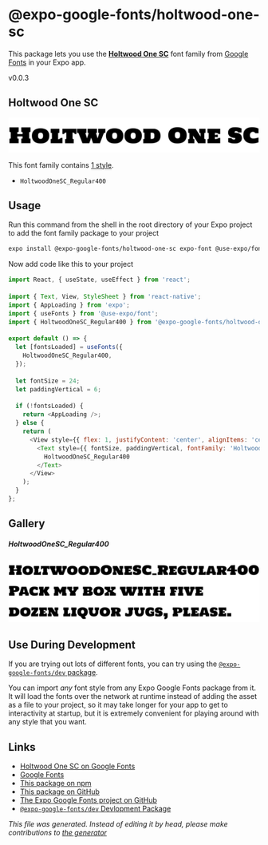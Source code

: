 # @expo-google-fonts/holtwood-one-sc

This package lets you use the [**Holtwood One SC**](https://fonts.google.com/specimen/Holtwood+One+SC) font family from [Google Fonts](https://fonts.google.com/) in your Expo app.

v0.0.3

## Holtwood One SC

![Holtwood One SC](./font-family.png)

This font family contains [1 style](#gallery).

- `HoltwoodOneSC_Regular400`

## Usage

Run this command from the shell in the root directory of your Expo project to add the font family package to your project
```sh
expo install @expo-google-fonts/holtwood-one-sc expo-font @use-expo/font
```

Now add code like this to your project
```js
import React, { useState, useEffect } from 'react';

import { Text, View, StyleSheet } from 'react-native';
import { AppLoading } from 'expo';
import { useFonts } from '@use-expo/font';
import { HoltwoodOneSC_Regular400 } from '@expo-google-fonts/holtwood-one-sc';

export default () => {
  let [fontsLoaded] = useFonts({
    HoltwoodOneSC_Regular400,
  });

  let fontSize = 24;
  let paddingVertical = 6;

  if (!fontsLoaded) {
    return <AppLoading />;
  } else {
    return (
      <View style={{ flex: 1, justifyContent: 'center', alignItems: 'center' }}>
        <Text style={{ fontSize, paddingVertical, fontFamily: 'HoltwoodOneSC_Regular400' }}>
          HoltwoodOneSC_Regular400
        </Text>
      </View>
    );
  }
};

```

## Gallery

##### HoltwoodOneSC_Regular400
![HoltwoodOneSC_Regular400](./e13ec5f1ab20c1d4d3cd916510331011904e2d9a5083dff4b0bdfa42c86a4eac.ttf.png)


## Use During Development

If you are trying out lots of different fonts, you can try using the [`@expo-google-fonts/dev` package](https://github.com/expo/google-fonts/tree/master/font-packages/dev#readme).

You can import *any* font style from any Expo Google Fonts package from it. It will load the fonts
over the network at runtime instead of adding the asset as a file to your project, so it may take longer
for your app to get to interactivity at startup, but it is extremely convenient
for playing around with any style that you want.

## Links

- [Holtwood One SC on Google Fonts](https://fonts.google.com/specimen/Holtwood+One+SC)
- [Google Fonts](https://fonts.google.com/)
- [This package on npm](https://www.npmjs.com/package/@expo-google-fonts/holtwood-one-sc)
- [This package on GitHub](https://github.com/expo/google-fonts/tree/master/font-packages/holtwood-one-sc)
- [The Expo Google Fonts project on GitHub](https://github.com/expo/google-fonts)
- [`@expo-google-fonts/dev` Devlopment Package](https://github.com/expo/google-fonts/tree/master/font-packages/dev)


*This file was generated. Instead of editing it by head, please make contributions to [the generator](https://github.com/expo/google-fonts/tree/master/packages/generator)*
